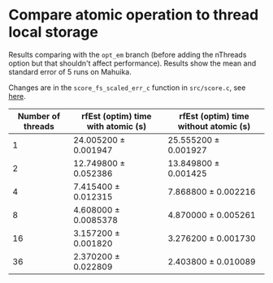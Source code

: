# Compare atomic operation to thread local storage

Results comparing with the `opt_em` branch (before adding the nThreads option
but that shouldn't affect performance). Results show the mean and standard
error of 5 runs on Mahuika.

Changes are in the `score_fs_scaled_err_c` function in `src/score.c`, see
[here](https://github.com/chrisdjscott/GUSMap/compare/opt_em...openmp-thread-local).

| Number of threads |  rfEst (optim) time with atomic (s) |  rfEst (optim) time without atomic (s) | 
|-------------------|-------------------------------------|----------------------------------------| 
| 1                 |  24.005200 ± 0.001947               |  25.555200 ± 0.001927                  | 
| 2                 |  12.749800 ± 0.052386               |  13.849800 ± 0.001425                  | 
| 4                 |  7.415400 ± 0.012315                |  7.868800 ± 0.002216                   | 
| 8                 |  4.608000 ± 0.0085378               |  4.870000 ± 0.005261                   | 
| 16                |  3.157200 ± 0.001820                |  3.276200 ± 0.001730                   | 
| 36                |  2.370200 ± 0.022809                |  2.403800 ± 0.010089                   | 

